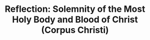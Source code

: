 ---
title: "Reflection: Solemnity of the Most Holy Body and Blood of Christ (Corpus Christi)"
layout: reader
description: "From the Homily of Rev. Fr. Hillary Agbenosi"
feature_image: posts/reflection-feast-of-corpus-christ-year-a.jpg
category: reflection
published: true
---